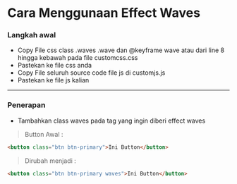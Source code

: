 # Cara Menggunaan Effect Waves
### Langkah awal
* Copy File css class .waves .wave dan @keyframe wave atau dari line 8 hingga kebawah pada file customcss.css
* Pastekan ke file css anda
* Copy File seluruh source code file js di customjs.js
* Pastekan ke file js kalian
<hr>

### Penerapan
* Tambahkan class waves pada tag yang ingin diberi effect waves

> Button Awal :
```html
<button class="btn btn-primary">Ini Button</button>
```
> Dirubah menjadi :
```html
<button class="btn btn-primary waves">Ini Button</button>
```
